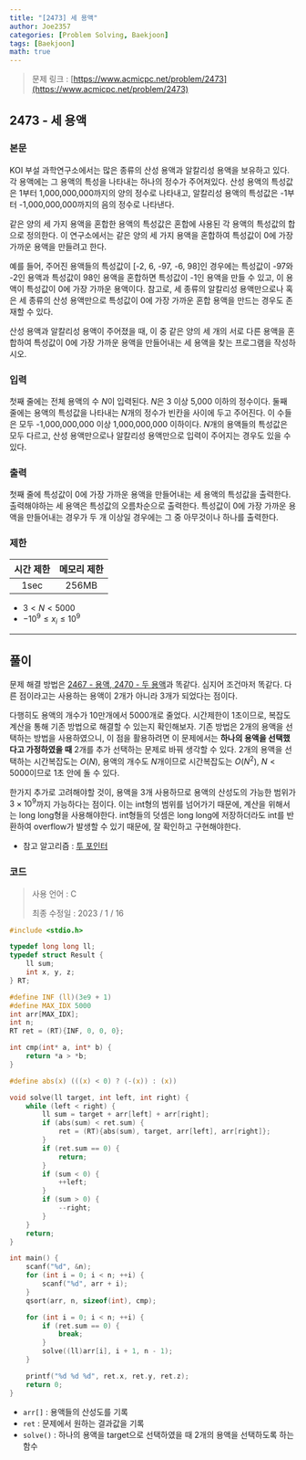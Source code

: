 ```yaml
---
title: "[2473] 세 용액"
author: Joe2357
categories: [Problem Solving, Baekjoon]
tags: [Baekjoon]
math: true
---
```


> 문제 링크 : [https://www.acmicpc.net/problem/2473](https://www.acmicpc.net/problem/2473)
>



## 2473 - 세 용액

### 본문

KOI 부설 과학연구소에서는 많은 종류의 산성 용액과 알칼리성 용액을 보유하고 있다. 각 용액에는 그 용액의 특성을 나타내는 하나의 정수가 주어져있다.  산성 용액의 특성값은 1부터 1,000,000,000까지의 양의 정수로 나타내고, 알칼리성 용액의 특성값은 -1부터 -1,000,000,000까지의 음의 정수로 나타낸다.

같은 양의 세 가지 용액을 혼합한 용액의 특성값은 혼합에 사용된 각 용액의 특성값의 합으로 정의한다. 이 연구소에서는 같은 양의 세 가지 용액을 혼합하여 특성값이 0에 가장 가까운 용액을 만들려고 한다. 

예를 들어, 주어진 용액들의 특성값이 [-2, 6, -97, -6, 98]인 경우에는 특성값이 -97와 -2인 용액과 특성값이 98인 용액을 혼합하면 특성값이 -1인 용액을 만들 수 있고, 이 용액이 특성값이 0에 가장 가까운 용액이다. 참고로, 세 종류의 알칼리성 용액만으로나 혹은 세 종류의 산성 용액만으로 특성값이 0에 가장 가까운 혼합 용액을 만드는 경우도 존재할 수 있다.

산성 용액과 알칼리성 용액이 주어졌을 때, 이 중 같은 양의 세 개의 서로 다른 용액을 혼합하여 특성값이 0에 가장 가까운 용액을 만들어내는 세 용액을 찾는 프로그램을 작성하시오.




### 입력

첫째 줄에는 전체 용액의 수 $N$이 입력된다. $N$은 3 이상 5,000 이하의 정수이다. 둘째 줄에는 용액의 특성값을 나타내는 $N$개의 정수가 빈칸을 사이에 두고 주어진다. 이 수들은 모두 -1,000,000,000 이상 1,000,000,000 이하이다. $N$개의 용액들의 특성값은 모두 다르고, 산성 용액만으로나 알칼리성 용액만으로 입력이 주어지는 경우도 있을 수 있다.



### 출력

첫째 줄에 특성값이 0에 가장 가까운 용액을 만들어내는 세 용액의 특성값을 출력한다. 출력해야하는 세 용액은 특성값의 오름차순으로 출력한다. 특성값이 0에 가장 가까운 용액을 만들어내는 경우가 두 개 이상일 경우에는 그 중 아무것이나 하나를 출력한다.



### 제한

| 시간 제한 | 메모리 제한 |
| :-------: | :---------: |
|   1sec    |    256MB    |

- $3 < N < 5000$
- $-10^{9} \leq x_i \leq 10^{9}$

---



## 풀이

문제 해결 방법은 [2467 - 용액, 2470 - 두 용액](https://joe2357.github.io/posts/boj2467,2470/)과 똑같다. 심지어 조건마저 똑같다. 다른 점이라고는 사용하는 용액이 2개가 아니라 3개가 되었다는 점이다.

다행히도 용액의 개수가 10만개에서 5000개로 줄었다. 시간제한이 1초이므로, 복잡도 계산을 통해 기존 방법으로 해결할 수 있는지 확인해보자. 기존 방법은 2개의 용액을 선택하는 방법을 사용하였으니, 이 점을 활용하려면 이 문제에서는 **하나의 용액을 선택했다고 가정하였을 때** 2개를 추가 선택하는 문제로 바꿔 생각할 수 있다. 2개의 용액을 선택하는 시간복잡도는 $O(N)$, 용액의 개수도 $N$개이므로 시간복잡도는 $O(N^2)$, $N < 5000$이므로 1초 안에 돌 수 있다.

한가지 추가로 고려해야할 것이, 용액을 3개 사용하므로 용액의 산성도의 가능한 범위가 $3 \times 10^9$까지 가능하다는 점이다. 이는 int형의 범위를 넘어가기 때문에, 계산을 위해서는 long long형을 사용해야한다. int형들의 덧셈은 long long에 저장하더라도 int를 반환하여 overflow가 발생할 수 있기 때문에, 잘 확인하고 구현해야한다.


- 참고 알고리즘 : [투 포인터](https://www.geeksforgeeks.org/two-pointers-technique/)

  

### 코드

> 사용 언어 : C  
>
> 최종 수정일 : 2023 / 1 / 16

```c
#include <stdio.h>

typedef long long ll;
typedef struct Result {
    ll sum;
    int x, y, z;
} RT;

#define INF (ll)(3e9 + 1)
#define MAX_IDX 5000
int arr[MAX_IDX];
int n;
RT ret = (RT){INF, 0, 0, 0};

int cmp(int* a, int* b) {
    return *a > *b;
}

#define abs(x) (((x) < 0) ? (-(x)) : (x))

void solve(ll target, int left, int right) {
    while (left < right) {
        ll sum = target + arr[left] + arr[right];
        if (abs(sum) < ret.sum) {
            ret = (RT){abs(sum), target, arr[left], arr[right]};
        }
        if (ret.sum == 0) {
            return;
        }
        if (sum < 0) {
            ++left;
        }
        if (sum > 0) {
            --right;
        }
    }
    return;
}

int main() {
    scanf("%d", &n);
    for (int i = 0; i < n; ++i) {
        scanf("%d", arr + i);
    }
    qsort(arr, n, sizeof(int), cmp);

    for (int i = 0; i < n; ++i) {
        if (ret.sum == 0) {
            break;
        }
        solve((ll)arr[i], i + 1, n - 1);
    }

    printf("%d %d %d", ret.x, ret.y, ret.z);
    return 0;
}
```

- `arr[]` : 용액들의 산성도를 기록
- `ret` : 문제에서 원하는 결과값을 기록
- `solve()` : 하나의 용액을 target으로 선택하였을 때 2개의 용액을 선택하도록 하는 함수

